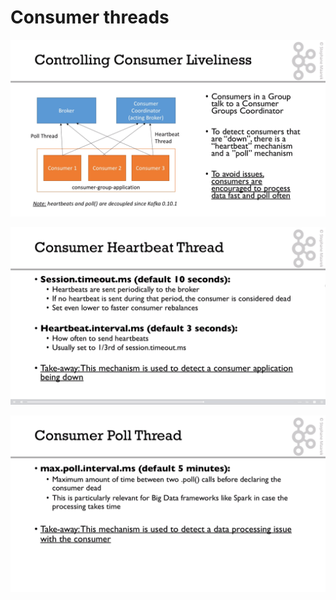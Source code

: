 # Consumer threads 

![](consumer_threads.png)

![](consumer_threads_settings1.png)

![](consumer_threads_settings2.png)
